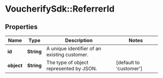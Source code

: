 # VoucherifySdk::ReferrerId

## Properties

| Name | Type | Description | Notes |
| ---- | ---- | ----------- | ----- |
| **id** | **String** | A unique identifier of an existing customer. |  |
| **object** | **String** | The type of object represented by JSON. | [default to &#39;customer&#39;] |

